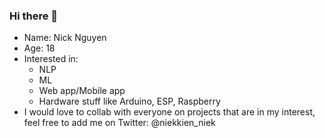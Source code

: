 ### Hi there 👋

- Name: Nick Nguyen
- Age: 18
- Interested in:
  + NLP
  + ML
  + Web app/Mobile app
  + Hardware stuff like Arduino, ESP, Raspberry
- I would love to collab with everyone on projects that are in my interest, feel free to add me on Twitter: @niekkien_niek
